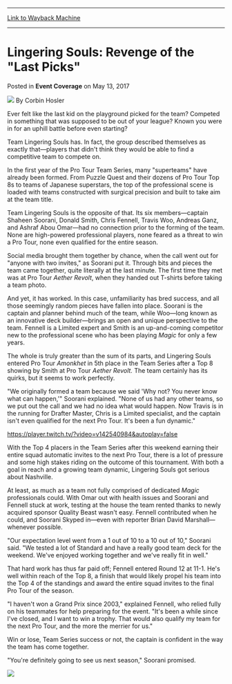 
---
[Link to Wayback Machine](https://web.archive.org/web/20170517133609/http://magic.wizards.com/en/events/coverage/ptakh/lingering-souls-revenge-last-picks-2017-05-13)

[_metadata_:author]:- "Corbin Hosler"
[_metadata_:description]:- "Ever felt like the last kid on the playground picked for the team? Competed in something that was supposed to be out of your league? Known you were in for an uphill battle before even starting? Team Lingering Souls has. In fact, the group described themselves as exactly that—players that didn't think they would be able to find a competitive team to compete on."
[_metadata_:generator]:- "Drupal 7 (http://drupal.org)"
[_metadata_:node]:- "1156691"
[_metadata_:publish_date]:- "2017-05-13"
[_metadata_:source]:- "div-main-content"
[_metadata_:title]:- "Lingering Souls: Revenge of the `Last Picks`"
[_metadata_:wayback_capture_timestamp]:- "2017-05-17 13:36:09"
[_metadata_:wayback_raw_url]:- "https://web.archive.org/web/20170517133609id_/http://magic.wizards.com/en/events/coverage/ptakh/lingering-souls-revenge-last-picks-2017-05-13"
[_metadata_:wayback_url]:- "http://magic.wizards.com/en/events/coverage/ptakh/lingering-souls-revenge-last-picks-2017-05-13"
---


Lingering Souls: Revenge of the "Last Picks"
============================================



 Posted in **Event Coverage**
 on May 13, 2017 






![](https://media.magic.wizards.com/styles/auth_small/public/images/person/hosler.jpg)
By Corbin Hosler











Ever felt like the last kid on the playground picked for the team? Competed in something that was supposed to be out of your league? Known you were in for an uphill battle before even starting?


Team Lingering Souls has. In fact, the group described themselves as exactly that—players that didn't think they would be able to find a competitive team to compete on.


In the first year of the Pro Tour Team Series, many "superteams" have already been formed. From Puzzle Quest and their dozens of Pro Tour Top 8s to teams of Japanese superstars, the top of the professional scene is loaded with teams constructed with surgical precision and built to take aim at the team title.


Team Lingering Souls is the opposite of that. Its six members—captain Shaheen Soorani, Donald Smith, Chris Fennell, Travis Woo, Andreas Ganz, and Ashraf Abou Omar—had no connection prior to the forming of the team. None are high-powered professional players, none feared as a threat to win a Pro Tour, none even qualified for the entire season.


Social media brought them together by chance, when the call went out for "anyone with two invites," as Soorani put it. Through bits and pieces the team came together, quite literally at the last minute. The first time they met was at Pro Tour *Aether Revolt*, when they handed out T-shirts before taking a team photo.


And yet, it has worked. In this case, unfamiliarity has bred success, and all those seemingly random pieces have fallen into place. Soorani is the captain and planner behind much of the team, while Woo—long known as an innovative deck builder—brings an open and unique perspective to the team. Fennell is a Limited expert and Smith is an up-and-coming competitor new to the professional scene who has been playing *Magic* for only a few years.


The whole is truly greater than the sum of its parts, and Lingering Souls entered Pro Tour *Amonkhet* in 5th place in the Team Series after a Top 8 showing by Smith at Pro Tour *Aether Revolt.* The team certainly has its quirks, but it seems to work perfectly.


"We originally formed a team because we said 'Why not? You never know what can happen,'" Soorani explained. "None of us had any other teams, so we put out the call and we had no idea what would happen. Now Travis is in the running for Drafter Master, Chris is a Limited specialist, and the captain isn't even qualified for the next Pro Tour. It's been a fun dynamic."


<https://player.twitch.tv/?video=v142540984&autoplay=false>


With the Top 4 placers in the Team Series after this weekend earning their entire squad automatic invites to the next Pro Tour, there is a lot of pressure and some high stakes riding on the outcome of this tournament. With both a goal in reach and a growing team dynamic, Lingering Souls got serious about Nashville.


At least, as much as a team not fully comprised of dedicated *Magic* professionals could. With Omar out with health issues and Soorani and Fennell stuck at work, testing at the house the team rented thanks to newly acquired sponsor Quality Beast wasn't easy. Fennell contributed when he could, and Soorani Skyped in—even with reporter Brian David Marshall—whenever possible.


"Our expectation level went from a 1 out of 10 to a 10 out of 10," Soorani said. "We tested a lot of Standard and have a really good team deck for the weekend. We've enjoyed working together and we've really fit in well."


That hard work has thus far paid off; Fennell entered Round 12 at 11-1. He's well within reach of the Top 8, a finish that would likely propel his team into the Top 4 of the standings and award the entire squad invites to the final Pro Tour of the season.


"I haven't won a Grand Prix since 2003," explained Fennell, who relied fully on his teammates for help preparing for the event. "It's been a while since I've closed, and I want to win a trophy. That would also qualify my team for the next Pro Tour, and the more the merrier for us."


Win or lose, Team Series success or not, the captain is confident in the way the team has come together.


"You're definitely going to see us next season," Soorani promised.


![](https://media.wizards.com/2017/events/teamlogos/lingering_souls.jpg)







